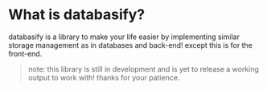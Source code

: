 # What is databasify?
databasify is a library to make your life easier by implementing similar storage management as in databases and back-end!
except this is for the front-end.
> note: this library is still in development and is yet to release a working output to work with! thanks for your patience.